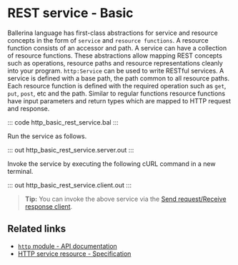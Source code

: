 # REST service - Basic

Ballerina language has first-class abstractions for service and resource concepts in the form of `service` and `resource functions`. A resource function consists of an accessor and path. A service can have a collection of resource functions. These abstractions allow mapping REST concepts such as operations, resource paths and resource representations cleanly into your program. `http:Service` can be used to write RESTful services. A service is defined with a base path, the path common to all resource paths. Each resource function is defined with the required operation such as `get`, `put`, `post`, etc and the path. Similar to regular functions resource functions have input parameters and return types which are mapped to HTTP request and response.

::: code http_basic_rest_service.bal :::

Run the service as follows.

::: out http_basic_rest_service.server.out :::

Invoke the service by executing the following cURL command in a new terminal.

::: out http_basic_rest_service.client.out :::

>**Tip:** You can invoke the above service via the [Send request/Receive response client](/learn/by-example/http-client-send-request-receive-response/).

## Related links
- [`http` module - API documentation](https://lib.ballerina.io/ballerina/http/latest/)
- [HTTP service resource - Specification](/spec/http/#23-resource)
